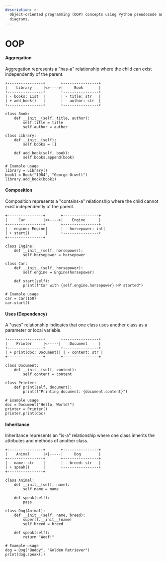 ```yaml
---
description: >-
  Object-oriented programming (OOP) concepts using Python pseudocode and UML
  diagrams.
---
```


# OOP

#### Aggregation

Aggregation represents a "has-a" relationship where the child can exist independently of the parent.

```
+----------------+       +----------------+
|    Library     |<>---->|     Book       |
+----------------+       +----------------+
| - books: List  |       | - title: str   |
| + add_book()   |       | - author: str  |
+----------------+       +----------------+

class Book:
    def __init__(self, title, author):
        self.title = title
        self.author = author

class Library:
    def __init__(self):
        self.books = []

    def add_book(self, book):
        self.books.append(book)

# Example usage
library = Library()
book1 = Book("1984", "George Orwell")
library.add_book(book1)
```

#### Composition

Composition represents a "contains-a" relationship where the child cannot exist independently of the parent.



```
+----------------+       +----------------+
|     Car        |<>---->|    Engine      |
+----------------+       +----------------+
| - engine: Engine|      | - horsepower: int|
| + start()       |      +----------------+
+----------------+

class Engine:
    def __init__(self, horsepower):
        self.horsepower = horsepower

class Car:
    def __init__(self, horsepower):
        self.engine = Engine(horsepower)

    def start(self):
        print(f"Car with {self.engine.horsepower} HP started")

# Example usage
car = Car(150)
car.start()
```

#### Uses (Dependency)

A "uses" relationship indicates that one class uses another class as a parameter or local variable.

```
+----------------+       +----------------+
|    Printer     |<-----|    Document     |
+----------------+       +----------------+
| + print(doc: Document)| | - content: str |
+----------------+       +----------------+

class Document:
    def __init__(self, content):
        self.content = content

class Printer:
    def print(self, document):
        print(f"Printing document: {document.content}")

# Example usage
doc = Document("Hello, World!")
printer = Printer()
printer.print(doc)

```

#### Inheritance

Inheritance represents an "is-a" relationship where one class inherits the attributes and methods of another class.

```
+----------------+       +----------------+
|    Animal      |<|-----|     Dog        |
+----------------+       +----------------+
| - name: str    |       | - breed: str   |
| + speak()      |       +----------------+
+----------------+

class Animal:
    def __init__(self, name):
        self.name = name

    def speak(self):
        pass

class Dog(Animal):
    def __init__(self, name, breed):
        super().__init__(name)
        self.breed = breed

    def speak(self):
        return "Woof!"

# Example usage
dog = Dog("Buddy", "Golden Retriever")
print(dog.speak())
```
